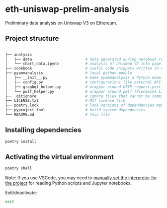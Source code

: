 # eth-uniswap-prelim-analysis
Preliminary data analysis on Uniswap V3 on Ethereum.

## Project structure
```bash
.
├── analysis
│   ├── data                        # data generated during notebook run (gitignored)
│   └── chart_data.ipynb            # analysis of Uniswap V3 info page chart data
├── cookbook                        # useful code snippets written in notebooks
├── pyammanalysis                   # local python module
│   ├── __init__.py                 # make pyammanalysis a Python module
│   ├── config.py                   # configurations like external API URL
│   ├── graphql_helper.py           # wrapper around HTTP request.post to the subgraph URL
│   └── pwlf_helper.py              # wrapper around pwlf (Piecewise Linear Fit) package
├── .gitignore                      # ignore files that cannot be committed to Git
├── LICENSE.txt                     # MIT license file
├── poetry.lock                     # lock versions of dependencies managed by poetry
├── pyproject.toml                  # build system dependencies
└── README.md                       # this file
```

## Installing dependencies
```bash
poetry install
```

## Activating the virtual environment
```bash
poetry shell
```
Note: If you use VSCode, you may need to [manually set the interpreter for the project](https://code.visualstudio.com/docs/python/environments#_manually-specify-an-interpreter) for reading Python scripts and Jupyter notebooks.

Exit/deactivate:
```bash
exit
```